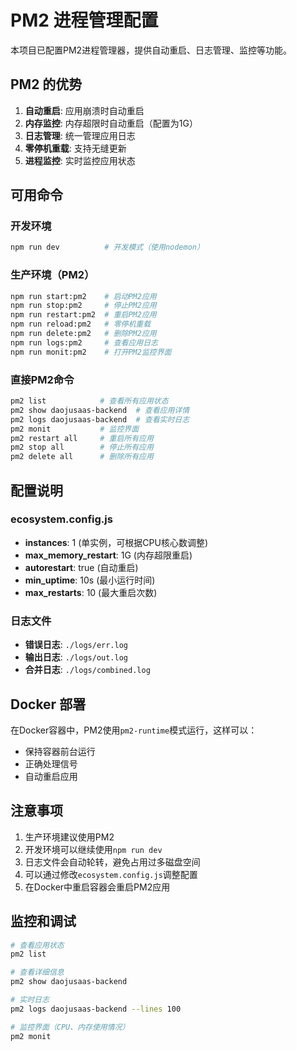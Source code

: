 # PM2 进程管理配置

本项目已配置PM2进程管理器，提供自动重启、日志管理、监控等功能。

## PM2 的优势

1. **自动重启**: 应用崩溃时自动重启
2. **内存监控**: 内存超限时自动重启（配置为1G）
3. **日志管理**: 统一管理应用日志
4. **零停机重载**: 支持无缝更新
5. **进程监控**: 实时监控应用状态

## 可用命令

### 开发环境
```bash
npm run dev          # 开发模式（使用nodemon）
```

### 生产环境（PM2）
```bash
npm run start:pm2    # 启动PM2应用
npm run stop:pm2     # 停止PM2应用
npm run restart:pm2  # 重启PM2应用
npm run reload:pm2   # 零停机重载
npm run delete:pm2   # 删除PM2应用
npm run logs:pm2     # 查看应用日志
npm run monit:pm2    # 打开PM2监控界面
```

### 直接PM2命令
```bash
pm2 list            # 查看所有应用状态
pm2 show daojusaas-backend  # 查看应用详情
pm2 logs daojusaas-backend  # 查看实时日志
pm2 monit           # 监控界面
pm2 restart all     # 重启所有应用
pm2 stop all        # 停止所有应用
pm2 delete all      # 删除所有应用
```

## 配置说明

### ecosystem.config.js
- **instances**: 1 (单实例，可根据CPU核心数调整)
- **max_memory_restart**: 1G (内存超限重启)
- **autorestart**: true (自动重启)
- **min_uptime**: 10s (最小运行时间)
- **max_restarts**: 10 (最大重启次数)

### 日志文件
- **错误日志**: `./logs/err.log`
- **输出日志**: `./logs/out.log`
- **合并日志**: `./logs/combined.log`

## Docker 部署

在Docker容器中，PM2使用`pm2-runtime`模式运行，这样可以：
- 保持容器前台运行
- 正确处理信号
- 自动重启应用

## 注意事项

1. 生产环境建议使用PM2
2. 开发环境可以继续使用`npm run dev`
3. 日志文件会自动轮转，避免占用过多磁盘空间
4. 可以通过修改`ecosystem.config.js`调整配置
5. 在Docker中重启容器会重启PM2应用

## 监控和调试

```bash
# 查看应用状态
pm2 list

# 查看详细信息
pm2 show daojusaas-backend

# 实时日志
pm2 logs daojusaas-backend --lines 100

# 监控界面（CPU、内存使用情况）
pm2 monit
```
